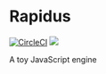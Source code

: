 # Rapidus

[![CircleCI](https://circleci.com/gh/maekawatoshiki/rapidus.svg?style=shield)](https://circleci.com/gh/maekawatoshiki/rapidus)
[![](http://img.shields.io/badge/license-MIT-blue.svg)](./LICENSE)

A toy JavaScript engine
